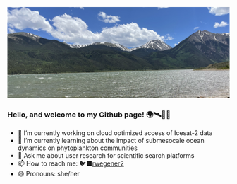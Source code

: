 ![cover photo](https://raw.githubusercontent.com/rwegener2/rwegener2/main/cover_photo.jpeg)
### Hello, and welcome to my Github page! 🌍🛰️👋🏻

- 🔭 I’m currently working on cloud optimized access of Icesat-2 data
- 🌱 I’m currently learning about the impact of submesocale ocean dynamics on phytoplankton communities
- 💬 Ask me about user research for scientific search platforms
- 📫 How to reach me: 🐦‍⬛[rwegener2](https://twitter.com/rwegener2)
- 😄 Pronouns: she/her
